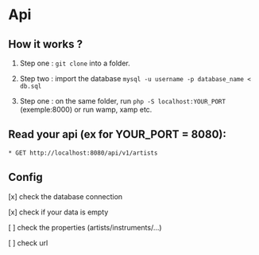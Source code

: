 # Api

## How it works ?

1. Step one : `git clone` into a folder.

2. Step two : import the database `mysql -u username -p database_name < db.sql`

3.  Step one : on the same folder, run `php -S localhost:YOUR_PORT` (exemple:8000) or run wamp, xamp etc.

## Read your api (ex for YOUR_PORT = 8080):

    * GET http://localhost:8080/api/v1/artists
    

## Config

[x] check the database connection

[x] check if your data is empty

[ ] check the properties (artists/instruments/...)

[ ] check url
